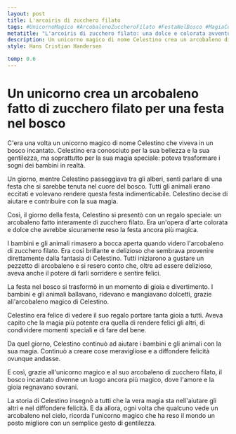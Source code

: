 ```yaml
---
layout: post
title: L'arcoiris di zucchero filato
tags: #UnicornoMagico #ArcobalenoZuccheroFilato #FestaNelBosco #MagiaCelestino
metatitle: "L'arcoiris di zucchero filato: una dolce e colorata avventura per i bambini"
description: Un unicorno magico di nome Celestino crea un arcobaleno di zucchero filato per una festa nel bosco incantato. Scopri come la sua gentilezza e la sua magia hanno reso il mondo un posto migliore.
style: Hans Cristian Handersen

temp: 0.6
---
```

# Un unicorno crea un arcobaleno fatto di zucchero filato per una festa nel bosco

C'era una volta un unicorno magico di nome Celestino che viveva in un bosco incantato. Celestino era conosciuto per la sua bellezza e la sua gentilezza, ma soprattutto per la sua magia speciale: poteva trasformare i sogni dei bambini in realtà.

Un giorno, mentre Celestino passeggiava tra gli alberi, sentì parlare di una festa che si sarebbe tenuta nel cuore del bosco. Tutti gli animali erano eccitati e volevano rendere questa festa indimenticabile. Celestino decise di aiutare e contribuire con la sua magia.

Così, il giorno della festa, Celestino si presentò con un regalo speciale: un arcobaleno fatto interamente di zucchero filato. Era un'opera d'arte colorata e dolce che avrebbe sicuramente reso la festa ancora più magica.

I bambini e gli animali rimasero a bocca aperta quando videro l'arcobaleno di zucchero filato. Era così brillante e delizioso che sembrava provenire direttamente dalla fantasia di Celestino. Tutti iniziarono a gustare un pezzetto di arcobaleno e si resero conto che, oltre ad essere delizioso, aveva anche il potere di farli sorridere e sentire felici.

La festa nel bosco si trasformò in un momento di gioia e divertimento. I bambini e gli animali ballavano, ridevano e mangiavano dolcetti, grazie all'arcobaleno magico di Celestino.

Celestino era felice di vedere il suo regalo portare tanta gioia a tutti. Aveva capito che la magia più potente era quella di rendere felici gli altri, di condividere momenti speciali e di fare del bene.

Da quel giorno, Celestino continuò ad aiutare i bambini e gli animali con la sua magia. Continuò a creare cose meravigliose e a diffondere felicità ovunque andasse.

E così, grazie all'unicorno magico e al suo arcobaleno di zucchero filato, il bosco incantato divenne un luogo ancora più magico, dove l'amore e la gioia regnavano sovrani.

La storia di Celestino insegnò a tutti che la vera magia sta nell'aiutare gli altri e nel diffondere felicità. E da allora, ogni volta che qualcuno vede un arcobaleno nel cielo, ricorda l'unicorno magico che ha reso il mondo un posto migliore con un semplice gesto di gentilezza.

        